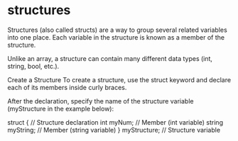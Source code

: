 # structures
Structures (also called structs) are a way to group several related variables into one place. Each variable in the structure is known as a member of the structure.

Unlike an array, a structure can contain many different data types (int, string, bool, etc.).

Create a Structure
To create a structure, use the struct keyword and declare each of its members inside curly braces.

After the declaration, specify the name of the structure variable (myStructure in the example below):

struct {             // Structure declaration
  int myNum;         // Member (int variable)
  string myString;   // Member (string variable)
} myStructure;       // Structure variable
